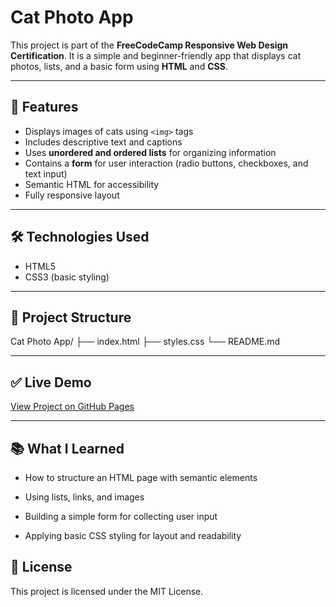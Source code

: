 # Cat Photo App

This project is part of the **FreeCodeCamp Responsive Web Design Certification**. It is a simple and beginner-friendly app that displays cat photos, lists, and a basic form using **HTML** and **CSS**.

---

## 📌 Features
- Displays images of cats using `<img>` tags
- Includes descriptive text and captions
- Uses **unordered and ordered lists** for organizing information
- Contains a **form** for user interaction (radio buttons, checkboxes, and text input)
- Semantic HTML for accessibility
- Fully responsive layout

---

## 🛠️ Technologies Used
- HTML5  
- CSS3 (basic styling)

---

## 📂 Project Structure
Cat Photo App/
├── index.html
├── styles.css
└── README.md

---
## ✅ Live Demo

[View Project on GitHub Pages](https://github.com/Priyadhar29/Building-A-Cat-Photo-Shop/tree/main)

---

## 📚 What I Learned

- How to structure an HTML page with semantic elements

- Using lists, links, and images

- Building a simple form for collecting user input

- Applying basic CSS styling for layout and readability

## 📜 License

This project is licensed under the MIT License.

